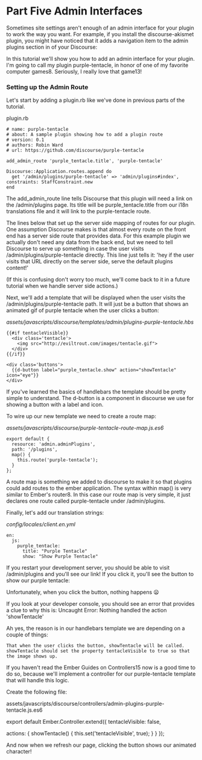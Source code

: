 # Part Five Admin Interfaces

Sometimes site settings aren't enough of an admin interface for your plugin to work the way you want. For example, if you install the discourse-akismet plugin, you might have noticed that it adds a navigation item to the admin plugins section in of your Discourse:

In this tutorial we'll show you how to add an admin interface for your plugin. I'm going to call my plugin purple-tentacle, in honor of one of my favorite computer games8. Seriously, I really love that game13!

### Setting up the Admin Route

Let's start by adding a plugin.rb like we've done in previous parts of the tutorial.

plugin.rb

    # name: purple-tentacle
    # about: A sample plugin showing how to add a plugin route
    # version: 0.1
    # authors: Robin Ward
    # url: https://github.com/discourse/purple-tentacle

    add_admin_route 'purple_tentacle.title', 'purple-tentacle'

    Discourse::Application.routes.append do
      get '/admin/plugins/purple-tentacle' => 'admin/plugins#index', constraints: StaffConstraint.new
    end

The add_admin_route line tells Discourse that this plugin will need a link on the /admin/plugins page. Its title will be purple_tentacle.title from our i18n translations file and it will link to the purple-tentacle route.

The lines below that set up the server side mapping of routes for our plugin. One assumption Discourse makes is that almost every route on the front end has a server side route that provides data. For this example plugin we actually don't need any data from the back end, but we need to tell Discourse to serve up something in case the user visits /admin/plugins/purple-tentacle directly. This line just tells it: 'hey if the user visits that URL directly on the server side, serve the default plugins content!'

(If this is confusing don't worry too much, we'll come back to it in a future tutorial when we handle server side actions.)

Next, we'll add a template that will be displayed when the user visits the /admin/plugins/purple-tentacle path. It will just be a button that shows an animated gif of purple tentacle when the user clicks a button:

_assets/javascripts/discourse/templates/admin/plugins-purple-tentacle.hbs_

    {{#if tentacleVisible}}
      <div class='tentacle'>
        <img src="http://eviltrout.com/images/tentacle.gif">
      </div>
    {{/if}}

    <div class='buttons'>
      {{d-button label="purple_tentacle.show" action="showTentacle" icon="eye"}}
    </div>

If you've learned the basics of handlebars the template should be pretty simple to understand. The d-button is a component in discourse we use for showing a button with a label and icon.

To wire up our new template we need to create a route map:

_assets/javascripts/discourse/purple-tentacle-route-map.js.es6_

    export default {
      resource: 'admin.adminPlugins',
      path: '/plugins',
      map() {
        this.route('purple-tentacle');
      }
    };

A route map is something we added to discourse to make it so that plugins could add routes to the ember application. The syntax within map() is very similar to Ember's router8. In this case our route map is very simple, it just declares one route called purple-tentacle under /admin/plugins.

Finally, let's add our translation strings:

_config/locales/client.en.yml_

    en:
      js:
        purple_tentacle:
          title: "Purple Tentacle"
          show: "Show Purple Tentacle"

If you restart your development server, you should be able to visit /admin/plugins and you'll see our link! If you click it, you'll see the button to show our purple tentacle:

Unfortunately, when you click the button, nothing happens :frowning:

If you look at your developer console, you should see an error that provides a clue to why this is: Uncaught Error: Nothing handled the action 'showTentacle'

Ah yes, the reason is in our handlebars template we are depending on a couple of things:

    That when the user clicks the button, showTentacle will be called.
    showTentacle should set the property tentacleVisible to true so that the image shows up.

If you haven't read the Ember Guides on Controllers15 now is a good time to do so, because we'll implement a controller for our purple-tentacle template that will handle this logic.

Create the following file:

assets/javascripts/discourse/controllers/admin-plugins-purple-tentacle.js.es6

export default Ember.Controller.extend({
  tentacleVisible: false,

  actions: {
    showTentacle() {
      this.set('tentacleVisible', true);
    }
  }
});

And now when we refresh our page, clicking the button shows our animated character!